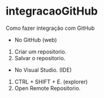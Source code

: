 # integracaoGitHub
Como fazer integração com GitHub

- No GitHub (web)
1) Criar um repositorio.
2) Salvar o repositorio.

- No Visual Studio. (IDE)
1) CTRL + SHIFT + E. (explorer)
2) Open Remote Repositorio.
